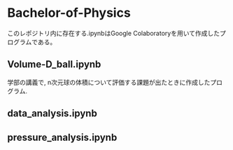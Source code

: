 # Bachelor-of-Physics
このレポジトリ内に存在する.ipynbはGoogle Colaboratoryを用いて作成したプログラムである。

## Volume-D_ball.ipynb
学部の講義で, n次元球の体積について評価する課題が出たときに作成したプログラム.

## data_analysis.ipynb
## pressure_analysis.ipynb
